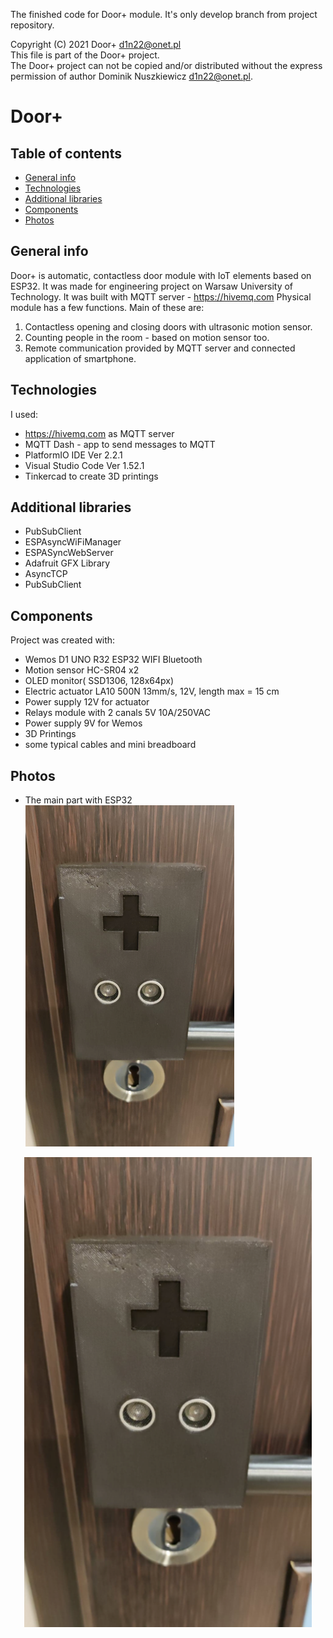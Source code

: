
The finished code for Door+ module. It's only develop branch from project repository.

Copyright (C) 2021 Door+ <d1n22@onet.pl><br>
This file is part of the Door+ project.<br>
The Door+ project can not be copied and/or distributed without the express<br>
permission of author Dominik Nuszkiewicz <d1n22@onet.pl>.<br>


# Door+

## Table of contents
* [General info](#general-info)
* [Technologies](#technologies)
* [Additional libraries](#libraries)
* [Components](#components)
* [Photos](#photos)


## General info
Door+ is automatic, contactless door module with IoT elements based on ESP32. It was made for engineering project on Warsaw University of Technology. It was built with MQTT server - https://hivemq.com
Physical module has a few functions. Main of these are:

1. Contactless opening and closing doors with ultrasonic motion sensor.
2. Counting people in the room - based on motion sensor too.
3. Remote communication provided by MQTT server and connected application of smartphone.


## Technologies
I used:
* https://hivemq.com as MQTT server
* MQTT Dash - app to send messages to MQTT
* PlatformIO IDE Ver 2.2.1
* Visual Studio Code Ver 1.52.1
* Tinkercad to create 3D printings

## Additional libraries
* PubSubClient 
* ESPAsyncWiFiManager
* ESPASyncWebServer
* Adafruit GFX Library
* AsyncTCP
* PubSubClient



## Components
Project was created with:
* Wemos D1 UNO R32 ESP32 WIFI Bluetooth
* Motion sensor HC-SR04 x2
* OLED monitor( SSD1306, 128x64px)
* Electric actuator LA10 500N 13mm/s, 12V, length max = 15 cm
* Power supply 12V for actuator
* Relays module with 2 canals 5V 10A/250VAC
* Power supply 9V for Wemos
* 3D Printings
* some typical cables and mini breadboard


## Photos

* The main part with ESP32<br>
![The main part with ESP32](https://github.com/ninjavaz/door_plus/blob/main/Photos/1.png?raw=true)<br>

<p align="center">
  <img width="460" src="https://github.com/ninjavaz/door_plus/blob/main/Photos/1.png?raw=true">
</p>

